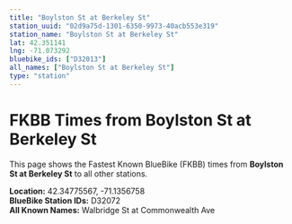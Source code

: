 ```yaml
---
title: "Boylston St at Berkeley St"
station_uuid: "02d9a75d-1301-6350-9973-40acb553e319"
station_name: "Boylston St at Berkeley St"
lat: 42.351141
lng: -71.073292
bluebike_ids: ["D32013"]
all_names: ["Boylston St at Berkeley St"]
type: "station"
---
```


# FKBB Times from Boylston St at Berkeley St

This page shows the Fastest Known BlueBike (FKBB) times from **Boylston St at Berkeley St** to all other stations.

**Location:** 42.34775567, -71.1356758  
**BlueBike Station IDs:** D32072  
**All Known Names:** Walbridge St at Commonwealth Ave

